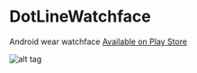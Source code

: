# DotLineWatchface
Android wear watchface
[Available on Play Store](https://play.google.com/store/apps/details?id=co.mobiwise.dotlinewatchface)

![alt tag](http://i62.tinypic.com/2wp14rp.png)
